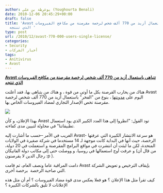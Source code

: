 ```yaml
---
author: يوغرطة بن علي (Youghourta Benali)
date: 2010-12-06 20:45:29+00:00
draft: false
title: 'Avast تتباهى باستعمال أزيد من 770 ألف شخص لرخصة مقرصنة من مكافح الفيروسات
  الذي تنتجه '
type: post
url: /2010/12/avast-770-000-users-single-license/
categories:
- Security
- أخبار الشركات
tags:
- Anitivirus
- Avast
---
```


**[Avast تتباهى باستعمال أزيد من 770 ألف شخص لرخصة مقرصنة من مكافح الفيروسات الذي تنتجه](http://www.it-scoop.com/2010/12/avast-770-000-users-single-license)**


هناك من يحارب القرصنة بكل ما أوتي من قوة ، و هناك من يتباهى بها، فقد أعلنت Avast اليوم على [مدونتها](http://www.avast.com/pr-avast-software-over-770-000-pirates-plus-2-in-the-vatican) ، بنوع من "الفخر" باستعمال أزيد من 770 ألف شخص لرخصة مقرصنة تخص الإصدار التجاري لمضاد الفيروسات الخاص بها.

[![](http://www.it-scoop.com/wp-content/uploads/2010/06/avast-logo.png)
](http://www.it-scoop.com/2010/12/avast-770-000-users-single-license)

بهذا الإعلان، و كأن Avast تود القول: "انظروا إلى هذا العدد الكبير الذي يود استعمال تطبيقاتنا" في محاولة لتبيين مدى كفاءته.

الغريب في الأمر –حسب ما أشارت إليه Avast- هو سرعة الانتشار الكبيرة التي عرفتها الرخصة، حيث أنها في البداية كانت موجهة لـ 14 مستخدما في شركة صغيرة في الولايات المتحدة، لكن ما لبثت أن انتشرت في مواقع البرامج المقرصنة و استعملت في 20 دولة، و عرفت أوج استعمالها في روسيا، و ووصلت حتى إلى مكاتب دولة الفاتيكان (من قال أن رجال الدين لا يقرصنون :p ).

دامت المراقبة عاما ونصف العام، ثم قامت Avast بإيقاف الترخيص و تعويض الشركة التي صاحبة الرخصة  برخصة أخرى.

كيف تقرأ مثل هذا الإعلان ؟ هو فعلا يعكس مدى قوة مضاد الفيروسات ؟ أم أن مثل هذه الإعلانات لا تليق بالشركات الكبيرة ؟

